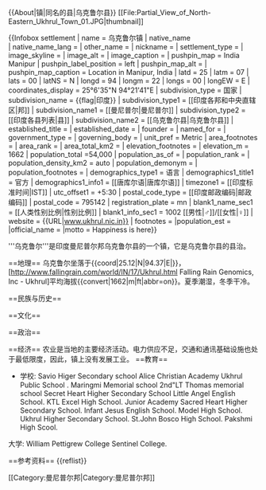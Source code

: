 {{About|镇|同名的县|乌克鲁尔县}}
[[File:Partial_View_of_North-Eastern_Ukhrul_Town_01.JPG|thumbnail]]

{{Infobox settlement
| name                    = 乌克鲁尔镇 
| native_name             
| native_name_lang        = 
| other_name              = 
| nickname                = 
| settlement_type         = 
| image_skyline           = 
| image_alt               = 
| image_caption           = 
| pushpin_map             = India Manipur
| pushpin_label_position  = left
| pushpin_map_alt         = 
| pushpin_map_caption     = Location in Manipur, India
| latd                    = 25
| latm                    = 07
| lats                    = 00
| latNS                   = N
| longd                   = 94
| longm                   = 22
| longs                   = 00
| longEW                  = E
| coordinates_display     = 25°6'35"N   94°21'41"E
| subdivision_type        = 国家
| subdivision_name        = {{flag|印度}}
| subdivision_type1       = [[印度各邦和中央直辖区|邦]]
| subdivision_name1       = [[曼尼普尔|曼尼普尔]]
| subdivision_type2       = [[印度各县列表|县]]
| subdivision_name2       = [[乌克鲁尔县|乌克鲁尔县]]
| established_title       = <!-- Established -->
| established_date        = 
| founder                 = 
| named_for               = 
| government_type         = 
| governing_body          = 
| unit_pref               = Metric
| area_footnotes          = 
| area_rank               = 
| area_total_km2          = 
| elevation_footnotes     = 
| elevation_m             = 1662
| population_total        =54,000 
| population_as_of        = 
| population_rank         = 
| population_density_km2  = auto
| population_demonym      = 
| population_footnotes    = 
| demographics_type1      = 语言
| demographics1_title1    = 官方
| demographics1_info1     = [[唐库尔语|唐库尔语]] 
| timezone1               = [[印度标准时间|IST]]
| utc_offset1             = +5:30
| postal_code_type        = [[印度邮政编码|邮政编码]]
| postal_code             = 795142
| registration_plate      = mn
| blank1_name_sec1        = [[人类性别比例|性别比例]]
| blank1_info_sec1        = 1002 [[男性|♂]]/[[女性|♀]]
| website                 = {{URL|www.ukhrul.nic.in}}
| footnotes               = 
|population_est = |official_name = |motto = Happiness is here}}

'''乌克鲁尔'''是印度曼尼普尔邦乌克鲁尔县的一个镇，它是乌克鲁尔县的县治。

==地理==
乌克鲁尔坐落于{{coord|25.12|N|94.37|E|}}，<ref>[http://www.fallingrain.com/world/IN/17/Ukhrul.html Falling Rain Genomics, Inc - Ukhrul]</ref>平均海拔{{convert|1662|m|ft|abbr=on}}。夏季潮湿，冬季干冷。

==民族与历史==

==文化==

==政治==

==经济==
农业是当地的主要经济活动。电力供应不足，交通和通讯基础设施也处于最低限度，因此，镇上没有发展工业。
==教育==
* 学校: 
    Savio Higer Secondary school 
    Alice Christian Academy
    Ukhrul Public School .
    Maringmi Memorial school
    2nd"LT Thomas memorial school
    Secret Heart Higher Secondary School
    Little Angel English School.
    KTL Excel High School.
    Junior Academy
    Sacred Heart Higher Secondary School.
    Infant Jesus English School.
    Model High School.
    Ukhrul Higher Secondary School.
    St.John Bosco High School.
    Pakshmi High Scool.

大学: 
    William Pettigrew College
    Sentinel College.

==参考资料==
{{reflist}}

[[Category:曼尼普尔邦|Category:曼尼普尔邦]]